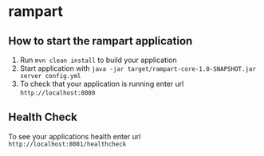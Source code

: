 # rampart

How to start the rampart application
---

1. Run `mvn clean install` to build your application
1. Start application with `java -jar target/rampart-core-1.0-SNAPSHOT.jar server config.yml`
1. To check that your application is running enter url `http://localhost:8080`

Health Check
---

To see your applications health enter url `http://localhost:8081/healthcheck`
